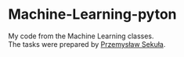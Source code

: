 # Machine-Learning-pyton
My code from the Machine Learning classes.  
The tasks were prepared by [Przemysław Sekuła](https://github.com/PrzemekSekula/DeepLearningClasses1). 
